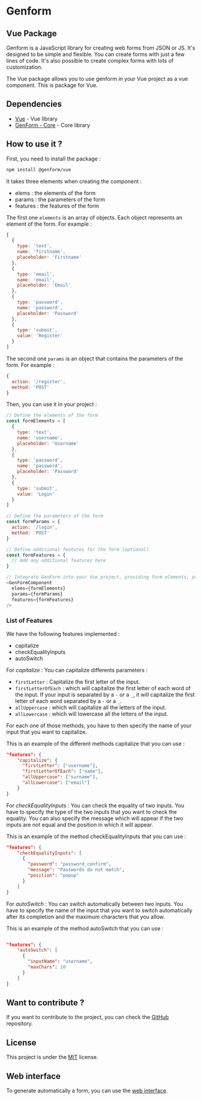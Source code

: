 # Genform

## Vue Package

Genform is a JavaScript library for creating web forms from JSON or JS. It's designed to be simple and flexible. You can create forms with just a few lines of code. It's also possible to create complex forms with lots of customization.

The Vue package allows you to use genform in your Vue project as a vue component. This is package for Vue.

## Dependencies

- [Vue](https://www.npmjs.com/package/vue) - Vue library
- [GenForm - Core](https://www.npmjs.com/package/@genform/core) - Core library

## How to use it ?

First, you need to install the package :

```bash
npm install @genform/vue
```

It takes three elements when creating the component :

- elems : the elements of the form
- params : the parameters of the form
- features : the features of the form

The first one `elements` is an array of objects. Each object represents an element of the form. For example :

```js
[
  {
    type: 'text',
    name: 'firstname',
    placeholder: 'Firstname'
  },
  {
    type: 'email',
    name: 'email',
    placeholder: 'Email'
  },
  {
    type: 'password',
    name: 'password',
    placeholder: 'Password'
  },
  {
    type: 'submit',
    value: 'Register'
  }
]
```

The second one `params` is an object that contains the parameters of the form. For example :

```js
{
  action: '/register',
  method: 'POST'
}
```

Then, you can use it in your project :

```js
// Define the elements of the form
const formElements = [
  {
    type: 'text',
    name: 'username',
    placeholder: 'Username'
  },
  {
    type: 'password',
    name: 'password',
    placeholder: 'Password'
  },
  {
    type: 'submit',
    value: 'Login'
  }
]
```

```js
// Define the parameters of the form
const formParams = {
  action: '/login',
  method: 'POST'
}
```

```js
// Define additional features for the form (optional)
const formFeatures = {
  // Add any additional features here
}
```

```js
// Integrate GenForm into your Vue project, providing form elements, parameters and optional functionality as prop
<GenFormComponent
  elems={formElements}
  params={formParams}
  features={formFeatures}
/>
```

### List of Features

We have the following features implemented :
- capitalize
- checkEqualityInputs
- autoSwitch

For *capitalize* :
You can capitalize differents parameters :
- `firstLetter` : Capitalize the first letter of the input.
- `firstLetterOfEach` : which will capitalize the first letter of each word of the input. If your input is separated by a `-` or a `_`, 
it will capitalize the first letter of each word separated by a `-` or a `_`.
- `allUppercase` : which will capitalize all the letters of the input.
- `allLowercase` : which will lowercase all the letters of the input.

For each one of those methods, you have to then specify the name of your input that you want to capitalize.

This is an example of the different methods capitalize that you can use :
```json
"features": {
    "capitalize": {
      "firstLetter": ["username"],
      "firstLetterOfEach": ["name"],
      "allUppercase": ["surname"],
      "allLowercase": ["email"]
    }
}
```

For *checkEqualityInputs* :
You can check the equality of two inputs. You have to specify the type of the two inputs that you want to check the equality.
You can also specify the message which will appear if the two inputs are not equal and the position in which it will appear.

This is an example of the method checkEqualityInputs that you can use :
```json
"features": {
    "checkEqualityInputs": [
      {
        "password": "password_confirm",
        "message": "Passwords do not match",
        "position": "popup"
      }
    ]
}
```

For *autoSwitch* :
You can switch automatically between two inputs. You have to specify the name of the input that you want to switch automatically after its completion and the maximum characters that you allow.

This is an example of the method autoSwitch that you can use :
```json

"features": {
    "autoSwitch": [
      {
        "inputName": "username",
        "maxChars": 10
      }
    ]
}
```

## Want to contribute ?

If you want to contribute to the project, you can check the [GitHub](https://github.com/GenForm/GenForm) repository.

## License

This project is under the [MIT](https://github.com/GenForm/GenForm/blob/main/LICENSE) license.

## Web interface

To generate automatically a form, you can use the [web interface](https://genform.github.io/).
